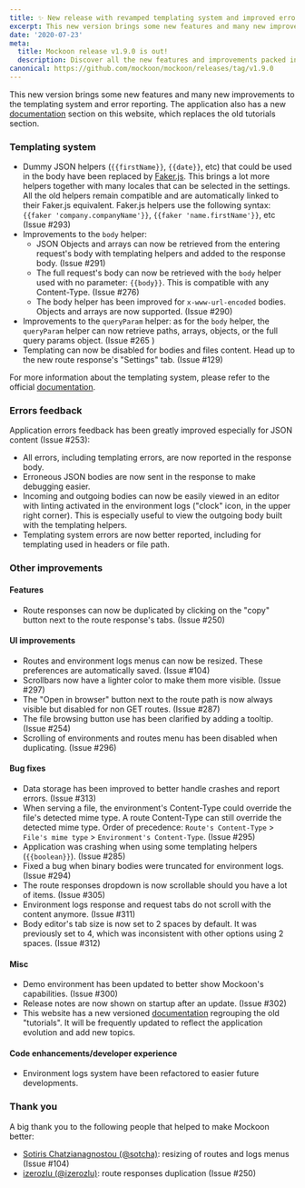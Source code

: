 ```yaml
---
title: ✨ New release with revamped templating system and improved error reporting
excerpt: This new version brings some new features and many new improvements to the templating system and error reporting. The application also has a new documentation section on this website...
date: '2020-07-23'
meta:
  title: Mockoon release v1.9.0 is out!
  description: Discover all the new features and improvements packed in this release. Revamped templating system, improved error reporting and more.
canonical: https://github.com/mockoon/mockoon/releases/tag/v1.9.0
---
```


This new version brings some new features and many new improvements to the templating system and error reporting. The application also has a new [documentation](https://mockoon.com/docs/latest/) section on this website, which replaces the old tutorials section. 

### Templating system

- Dummy JSON helpers (`{{firstName}}`, `{{date}}`, etc) that could be used in the body have been replaced by [Faker.js](https://github.com/Marak/faker.js). This brings a lot more helpers together with many locales that can be selected in the settings. All the old helpers remain compatible and are automatically linked to their Faker.js equivalent. Faker.js helpers use the following syntax: `{{faker 'company.companyName'}}`, `{{faker 'name.firstName'}}`, etc (Issue #293)
- Improvements to the `body` helper:
  - JSON Objects and arrays can now be retrieved from the entering request's body with templating helpers and added to the response body. (Issue #291)
  - The full request's body can now be retrieved with the `body` helper used with no parameter: `{{body}}`. This is compatible with any Content-Type. (Issue #276)
  - The body helper has been improved for `x-www-url-encoded` bodies. Objects and arrays are now supported. (Issue #290)
- Improvements to the `queryParam` helper: as for the `body` helper, the `queryParam` helper can now retrieve paths, arrays, objects, or the full query params object. (Issue #265 )
- Templating can now be disabled for bodies and files content. Head up to the new route response's "Settings" tab. (Issue #129)

For more information about the templating system, please refer to the official [documentation](https://mockoon.com/docs/latest/templating/).

### Errors feedback

Application errors feedback has been greatly improved especially for JSON content (Issue #253):
  - All errors, including templating errors, are now reported in the response body.
  - Erroneous JSON bodies are now sent in the response to make debugging easier.
  - Incoming and outgoing bodies can now be easily viewed in an editor with linting activated in the environment logs ("clock" icon, in the upper right corner). This is especially useful to view the outgoing body built with the templating helpers.
  - Templating system errors are now better reported, including for templating used in headers or file path.

### Other improvements

#### Features 

- Route responses can now be duplicated by clicking on the "copy" button next to the route response's tabs. (Issue #250)

#### UI improvements

- Routes and environment logs menus can now be resized. These preferences are automatically saved. (Issue #104)
- Scrollbars now have a lighter color to make them more visible. (Issue #297)
- The "Open in browser" button next to the route path is now always visible but disabled for non GET routes. (Issue #287)
- The file browsing button use has been clarified by adding a tooltip. (Issue #254)
- Scrolling of environments and routes menu has been disabled when duplicating. (Issue #296)

#### Bug fixes

- Data storage has been improved to better handle crashes and report errors. (Issue #313)
- When serving a file, the environment's Content-Type could override the file's detected mime type. A route Content-Type can still override the detected mime type. Order of precedence: `Route's Content-Type` > `File's mime type` > `Environment's Content-Type`. (Issue #295)
- Application was crashing when using some templating helpers (`{{boolean}}`). (Issue #285)
- Fixed a bug when binary bodies were truncated for environment logs. (Issue #294)
- The route responses dropdown is now scrollable should you have a lot of items. (Issue #305)
- Environment logs response and request tabs do not scroll with the content anymore. (Issue #311)
- Body editor's tab size is now set to 2 spaces by default. It was previously set to 4, which was inconsistent with other options using 2 spaces. (Issue #312)

#### Misc

- Demo environment has been updated to better show Mockoon's capabilities. (Issue #300)
- Release notes are now shown on startup after an update. (Issue #302)
- This website has a new versioned [documentation](https://mockoon.com/docs/latest/about/) regrouping the old "tutorials". It will be frequently updated to reflect the application evolution and add new topics.

#### Code enhancements/developer experience

- Environment logs system have been refactored to easier future developments.

### Thank you

A big thank you to the following people that helped to make Mockoon better:

- [Sotiris Chatzianagnostou (@sotcha)](https://github.com/sotcha): resizing of routes and logs menus (Issue #104)
- [izerozlu (@izerozlu)](https://github.com/izerozlu): route responses duplication (Issue #250)
